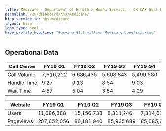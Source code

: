 ```yaml
---
title: Medicare - Department of Health & Human Services - CX CAP Goal Dashboard
permalink: /cx/dashboard/hhs/medicare/
hisp_service_id: hhs-medicare
layout: hisp
logo_type: seal
hisp_profile_headline: "Serving 61.2 million Medicare beneficiaries"
---
```


<h2 class="cx-section-heading">Operational Data</h2>


| Call Center          | FY19 Q1     | FY19 Q2      | FY19 Q3     | FY19 Q4    |
|----------------------|-------------|--------------|-------------|------------|
| Call Volume          | 7,616,222   | 6,686,435    | 5,608,843   | 5,499,580  |
| Handle Time          | 9:27        | 9:13         | 8:54        | 9:03       |
| Wait Time            | 4:57        | 5:04         | 3:54        | 4:09       |


| Website              | FY19 Q1     | FY19 Q2      | FY19 Q3     | FY19 Q4    |
|----------------------|-------------|--------------|-------------|------------|
| Users                | 11,086,388  | 15,156,733   | 8,311,246   | 7,314,617  |
| Pageviews            | 207,652,056 | 80,181,940   | 85,935,689  | 85,085,608 |
